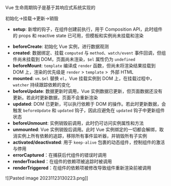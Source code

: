 Vue 生命周期钩子是基于其响应式系统实现的

初始化->挂载->更新->销毁

* **setup**: 新增的钩子，在组件创建前执行，用于 Composition API，此时组件的 props 和 reactive state 已可用，但模板和实例尚未挂载和渲染
- **beforeCreate**: 初始化 Vue 实例，进行数据观测
- **created**: 数据绑定、挂载 `computed` 与 `method`、`watch/event` 事件回调，但组件尚未挂载到 DOM，页面尚未渲染，`$el` 属性仍为 `undefined`
- **beforeMount**: `template` 编译成 `render` 函数，但尚未将渲染结果挂载到 DOM 上，渲染的优先级是 `render` > `template` >  外部 HTML
- **mounted**: `vm.$el` 替换 `el`，Vue 挂载实例到 DOM 上，在挂载过程中，`watcher` 持续跟踪依赖的变化
- **beforeUpdate**: 数据更新时调用，Vue 实例数据已更新，但页面数据还没有更新。若此时更新数据，页面不会重新渲染
- **updated**: DOM 已更新，可以执行依赖于 DOM 的操作。若此时更新数据，会触发 `beforeUpdate` 和 `updated` 钩子，因此应避免在 `updated` 钩子中更新组件状态
- **beforeUnmount**: 实例销毁前调用，此时仍可访问实例属性和方法
- **unmounted**: Vue 实例销毁后调用。此时 Vue 实例绑定的一切都会解绑，取消实例上所有依赖的追踪，移除所有事件监听器，并销毁所有子实例
- **activated/deactivated**: 用于 `keep-alive` 包裹的动态组件，控制组件的激活与停用
- **errorCaptured**：在捕获后代组件的错误时调用
- **renderTracked**：在组件的依赖项被追踪时被调用
- **renderTriggered**：在组件的依赖项被修改导致组件重新渲染前被调用

![[Pasted image 20231123130223.png]]
